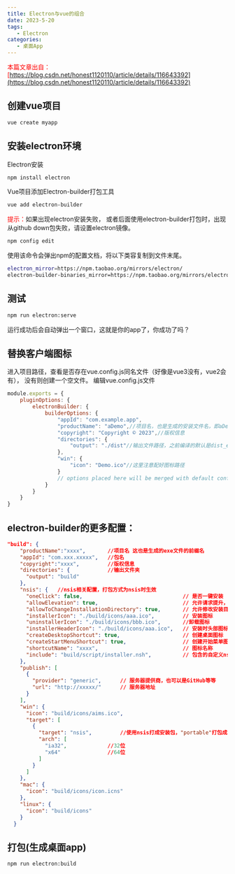 ```yaml
---
title: Electron与vue的组合
date: 2023-5-20
tags:
   - Electron
categories:
   - 桌面App
---
```


<font color="red">本篇文章出自：[https://blog.csdn.net/honest1120110/article/details/116643392](https://blog.csdn.net/honest1120110/article/details/116643392)</font>
## 创建vue项目
```sh
vue create myapp
```


## 安装electron环境
Electron安装
```sh
npm install electron
```
Vue项目添加Electron-builder打包工具
```sh
vue add electron-builder
```
<font color="red">提示：</font>如果出现electron安装失败，
或者后面使用electron-builder打包时，出现从github down包失败，请设置electron镜像。

```sh
npm config edit
```
使用该命令会弹出npm的配置文档，将以下类容复制到文件末尾。
```sh
electron_mirror=https://npm.taobao.org/mirrors/electron/
electron-builder-binaries_mirror=https://npm.taobao.org/mirrors/electron-builder-binaries/
```

## 测试
```sh
npm run electron:serve
```
运行成功后会自动弹出一个窗口，这就是你的app了，你成功了吗？


## 替换客户端图标
进入项目路径，查看是否存在vue.config.js同名文件（好像是vue3没有，vue2会有），
没有则创建一个空文件。
编辑vue.config.js文件
```js
module.exports = {
    pluginOptions: {
        electronBuilder: {
            builderOptions: {
                "appId": "com.example.app",
                "productName": "aDemo",//项目名，也是生成的安装文件名，即aDemo.exe
                "copyright": "Copyright © 2023",//版权信息
                "directories": {
                    "output": "./dist"//输出文件路径，之前编译的默认是dist_electron
                },
                "win": {
                    "icon": "Demo.ico"//这里注意配好图标路径
                }
                // options placed here will be merged with default configuration and passed to electron-builder
            }
        }
    }
}

```


## electron-builder的更多配置：
```json
"build": {
    "productName":"xxxx",		//项目名 这也是生成的exe文件的前缀名
    "appId": "com.xxx.xxxxx",	//包名  
    "copyright":"xxxx",			//版权信息
    "directories": { 			//输出文件夹
      "output": "build"
    }, 
    "nsis": {	//nsis相关配置，打包方式为nsis时生效
      "oneClick": false, 								// 是否一键安装
      "allowElevation": true, 							// 允许请求提升，如果为false，则用户必须使用提升的权限重新启动安装程序。
      "allowToChangeInstallationDirectory": true, 		// 允许修改安装目录
      "installerIcon": "./build/icons/aaa.ico",			// 安装图标
      "uninstallerIcon": "./build/icons/bbb.ico",		//卸载图标
      "installerHeaderIcon": "./build/icons/aaa.ico", 	// 安装时头部图标
      "createDesktopShortcut": true, 					// 创建桌面图标
      "createStartMenuShortcut": true,					// 创建开始菜单图标
      "shortcutName": "xxxx", 							// 图标名称
      "include": "build/script/installer.nsh", 			// 包含的自定义nsis脚本
    },
    "publish": [
      {
        "provider": "generic", 		// 服务器提供商，也可以是GitHub等等
        "url": "http://xxxxx/" 		// 服务器地址
      }
    ],
    "win": {
      "icon": "build/icons/aims.ico",
      "target": [
        {
          "target": "nsis",			//使用nsis打成安装包，"portable"打包成免安装版
          "arch": [
            "ia32",				//32位
            "x64" 				//64位
          ]
        }
      ]
    },
    "mac": {
      "icon": "build/icons/icon.icns"
    },
    "linux": {
      "icon": "build/icons"
    }
  }

```



## 打包(生成桌面app)
```sh
npm run electron:build
```
